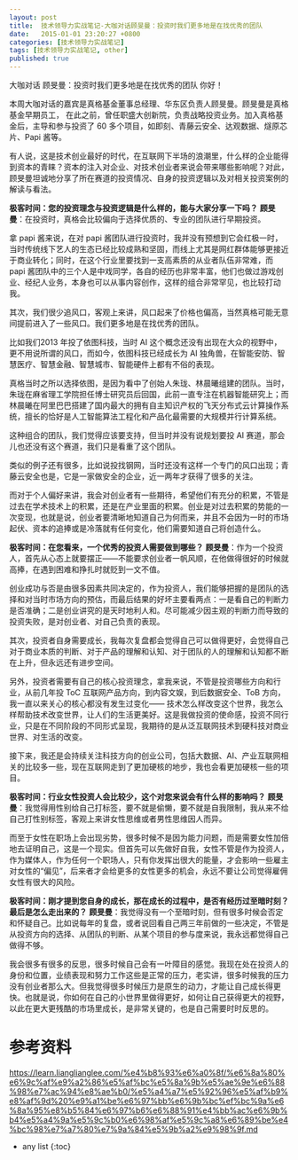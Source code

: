```yaml
---
layout: post
title:  技术领导力实战笔记-大咖对话顾旻曼：投资时我们更多地是在找优秀的团队
date:   2015-01-01 23:20:27 +0800
categories: [技术领导力实战笔记]
tags: [技术领导力实战笔记, other]
published: true
---
```




大咖对话 顾旻曼：投资时我们更多地是在找优秀的团队
你好！

本周大咖对话的嘉宾是真格基金董事总经理、华东区负责人顾旻曼。顾旻曼是真格基金早期员工， 在此之前，曾任职盛大创新院，负责战略投资业务。加入真格基金后，主导和参与投资了 60 多个项目，如即刻、青藤云安全、达观数据、燧原芯片、Papi 酱等。

有人说，这是技术创业最好的时代，在互联网下半场的浪潮里，什么样的企业能得到资本的青睐？资本的注入对企业、对技术创业者来说会带来哪些影响呢？对此，顾旻曼坦诚地分享了所在赛道的投资情况、自身的投资逻辑以及对相关投资案例的解读与看法。

**极客时间：您的投资理念与投资逻辑是什么样的，能与大家分享一下吗？** **顾旻曼**：在投资时，真格会比较偏向于选择优质的、专业的团队进行早期投资。

拿 papi 酱来说，在对 papi 酱团队进行投资时，我并没有预想到它会红极一时，当时传统线下艺人的生态已经比较成熟和坚固，而线上尤其是网红群体能够更接近于商业转化；同时，在这个行业里要找到一支高素质的从业者队伍非常难，而 papi 酱团队中的三个人是中戏同学，各自的经历也非常丰富，他们也做过游戏创业、经纪人业务，本身也可以从事内容创作，这样的组合非常罕见，也比较打动我。

其次，我们很少追风口，客观上来讲，风口起来了价格也偏高，当然真格可能无意间提前进入了一些风口。我们更多地是在找优秀的团队。

比如我们2013 年投了依图科技，当时 AI 这个概念还没有出现在大众的视野中，更不用说所谓的风口，而如今，依图科技已经成长为 AI 独角兽，在智能安防、智慧医疗、智慧金融、智慧城市、智能硬件上都有不俗的表现。

真格当时之所以选择依图，是因为看中了创始人朱珑、林晨曦组建的团队。当时，朱珑在麻省理工学院担任博士研究员后回国，此前一直专注在机器智能研究上；而林晨曦在阿里巴巴搭建了国内最大的拥有自主知识产权的飞天分布式云计算操作系统，擅长的恰好是人工智能算法工程化和产品化最需要的大规模并行计算系统。

这种组合的团队，我们觉得应该要支持，但当时并没有说规划要投 AI 赛道，那会儿也还没有这个赛道，我们只是看重了这个团队。

类似的例子还有很多，比如说投找钢网，当时还没有这样一个专门的风口出现；青藤云安全也是，它是一家做安全的企业，近一两年才获得了很多的关注。

而对于个人偏好来讲，我会对创业者有一些期待，希望他们有充分的积累，不管是过去在学术技术上的积累，还是在产业里面的积累。创业是对过去积累的势能的一次变现，也就是说，创业者要清晰地知道自己为何而来，并且不会因为一时的市场起伏、资本的追捧或是冷落就有任何变化，他们需要知道自己将创造什么。

**极客时间：在您看来，一个优秀的投资人需要做到哪些？** **顾旻曼**：作为一个投资人，首先从心态上就要摆正——不能要求创业者一帆风顺，在他做得很好的时候就高捧，在遇到困难和挣扎时就贬到一文不值。

创业成功与否是由很多因素共同决定的，作为投资人，我们能够把握的是团队的选择和对当时市场方向的预估，而最后结果的好坏主要看两点：一是看自己的判断力是否准确；二是创业讲究的是天时地利人和。尽可能减少因主观的判断力而导致的投资失败，是对创业者、对自己负责的表现。

其次，投资者自身需要成长，我每次复盘都会觉得自己可以做得更好，会觉得自己对于商业本质的判断、对于产品的理解和认知、对于团队的人的理解和认知都不断在上升，但永远还有进步空间。

另外，投资者需要有自己的核心投资理念，拿我来说，不管是投资哪些方向和行业，从前几年投 ToC 互联网产品方向，到内容文娱，到后数据安全、ToB 方向，我一直以来关心的核心都没有发生过变化—— 技术怎么样改变这个世界，我怎么样帮助技术改变世界，让人们的生活更美好。这是我做投资的使命感，投资不同行业，只是在不同阶段的不同形式呈现，我期待的是从泛互联网技术到硬科技对商业世界、对生活的改变。

接下来，我还是会持续关注科技方向的创业公司，包括大数据、AI、产业互联网相关的比较多一些，现在互联网走到了更加硬核的地步，我也会看更加硬核一些的项目。

**极客时间：行业女性投资人会比较少，这个对您来说会有什么样的影响吗？** **顾旻曼**：我觉得用性别给自己打标签，要不就是偷懒，要不就是自我限制，我从来不给自己打性别标签，客观上来讲女性思维或者男性思维因人而异。

而至于女性在职场上会出现劣势，很多时候不是因为能力问题，而是需要女性加倍地去证明自己，这是一个现实。但首先可以先做好自我，女性不管是作为投资人，作为媒体人，作为任何一个职场人，只有你发挥出很大的能量，才会影响一些雇主对女性的“偏见”，后来者才会给更多的女性更多的机会，永远不要让公司觉得雇佣女性有很大的风险。

**极客时间：刚才提到您自身的成长，那在成长的过程中，是否有经历过至暗时刻？最后是怎么走出来的？** **顾旻曼**：我觉得没有一个至暗时刻，但有很多时候会否定和怀疑自己。比如说每年的复盘，或者说回看自己两三年前做的一些决定，不管是从投资方向的选择、从团队的判断、从某个项目的参与度来说，我永远都觉得自己做得不够。

我会很多有很多的反思，很多时候自己会有一叶障目的感觉。我现在处在投资人的身份和位置，业绩表现和努力工作这些是正常的压力，老实讲，很多时候我的压力没有创业者那么大。但我觉得很多时候压力是原生的动力，才能让自己成长得更快。也就是说，你如何在自己的小世界里做得更好，如何让自己获得更大的视野，以此在更大更残酷的市场里成长，是非常关键的，也是自己需要时时反思的。




# 参考资料

https://learn.lianglianglee.com/%e4%b8%93%e6%a0%8f/%e6%8a%80%e6%9c%af%e9%a2%86%e5%af%bc%e5%8a%9b%e5%ae%9e%e6%88%98%e7%ac%94%e8%ae%b0/%e5%a4%a7%e5%92%96%e5%af%b9%e8%af%9d%20%e9%a1%be%e6%97%bb%e6%9b%bc%ef%bc%9a%e6%8a%95%e8%b5%84%e6%97%b6%e6%88%91%e4%bb%ac%e6%9b%b4%e5%a4%9a%e5%9c%b0%e6%98%af%e5%9c%a8%e6%89%be%e4%bc%98%e7%a7%80%e7%9a%84%e5%9b%a2%e9%98%9f.md

* any list
{:toc}
